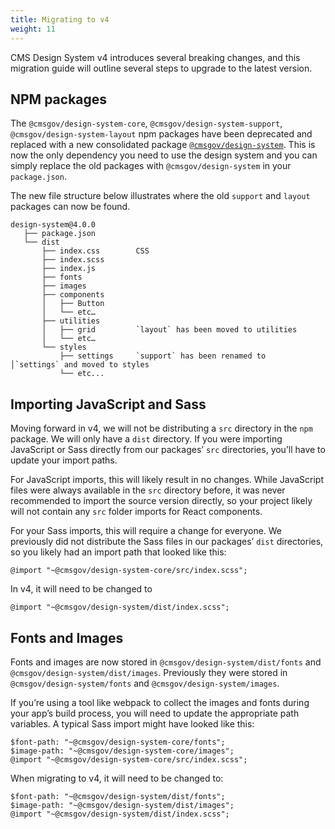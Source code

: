 ```yaml
---
title: Migrating to v4
weight: 11
---
```


CMS Design System v4 introduces several breaking changes, and this migration guide will outline several steps to upgrade to the latest version.

## NPM packages

The `@cmsgov/design-system-core`, `@cmsgov/design-system-support`, `@cmsgov/design-system-layout` npm packages have been deprecated and replaced with a new consolidated package [`@cmsgov/design-system`](https://www.npmjs.com/package/@cmsgov/design-system). This is now the only dependency you need to use the design system and you can simply replace the old packages with `@cmsgov/design-system` in your `package.json`.

The new file structure below illustrates where the old `support` and `layout` packages can now be found.

```
design-system@4.0.0
   ├── package.json
   └── dist
       ├── index.css        CSS
       ├── index.scss
       ├── index.js
       ├── fonts
       ├── images
       ├── components
       │   ├── Button
       │   └── etc…
       ├── utilities
       │   ├── grid         `layout` has been moved to utilities
       │   └── etc…
       └── styles
           ├── settings     `support` has been renamed to       │`settings` and moved to styles
           └── etc...
```

## Importing JavaScript and Sass

Moving forward in v4, we will not be distributing a `src` directory in the `npm` package. We will only have a `dist` directory. If you were importing JavaScript or Sass directly from our packages’ `src` directories, you’ll have to update your import paths.

For JavaScript imports, this will likely result in no changes. While JavaScript files were always available in the `src` directory before, it was never recommended to import the source version directly, so your project likely will not contain any `src` folder imports for React components.

For your Sass imports, this will require a change for everyone. We previously did not distribute the Sass files in our packages’ `dist` directories, so you likely had an import path that looked like this:

```
@import "~@cmsgov/design-system-core/src/index.scss";
```

In v4, it will need to be changed to

```
@import "~@cmsgov/design-system/dist/index.scss";
```

## Fonts and Images

Fonts and images are now stored in `@cmsgov/design-system/dist/fonts` and `@cmsgov/design-system/dist/images`. Previously they were stored in `@cmsgov/design-system/fonts` and `@cmsgov/design-system/images`.

If you’re using a tool like webpack to collect the images and fonts during your app’s build process, you will need to update the appropriate path variables. A typical Sass import might have looked like this:

```
$font-path: "~@cmsgov/design-system-core/fonts";
$image-path: "~@cmsgov/design-system-core/images";
@import "~@cmsgov/design-system-core/src/index.scss";
```

When migrating to v4, it will need to be changed to:

```
$font-path: "~@cmsgov/design-system/dist/fonts";
$image-path: "~@cmsgov/design-system/dist/images";
@import "~@cmsgov/design-system/dist/index.scss";
```
